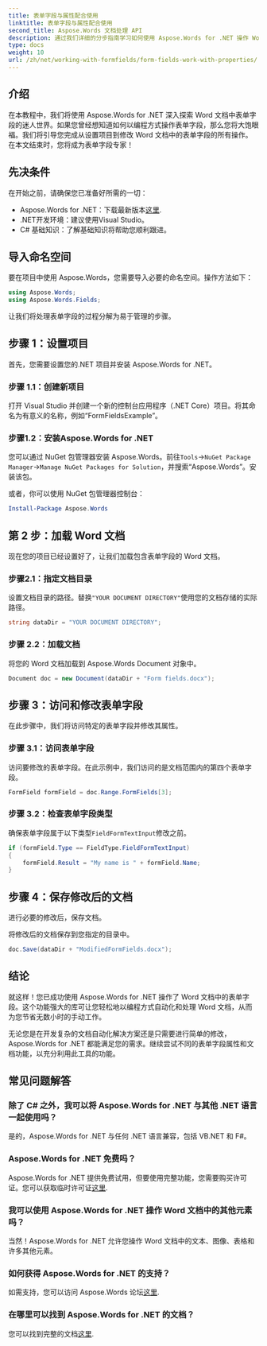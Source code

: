 ```yaml
---
title: 表单字段与属性配合使用
linktitle: 表单字段与属性配合使用
second_title: Aspose.Words 文档处理 API
description: 通过我们详细的分步指南学习如何使用 Aspose.Words for .NET 操作 Word 文档中的表单字段。
type: docs
weight: 10
url: /zh/net/working-with-formfields/form-fields-work-with-properties/
---
```

## 介绍

在本教程中，我们将使用 Aspose.Words for .NET 深入探索 Word 文档中表单字段的迷人世界。如果您曾经想知道如何以编程方式操作表单字段，那么您将大饱眼福。我们将引导您完成从设置项目到修改 Word 文档中的表单字段的所有操作。在本文结束时，您将成为表单字段专家！

## 先决条件

在开始之前，请确保您已准备好所需的一切：
-  Aspose.Words for .NET：下载最新版本[这里](https://releases.aspose.com/words/net/).
- .NET开发环境：建议使用Visual Studio。
- C# 基础知识：了解基础知识将帮助您顺利跟进。

## 导入命名空间

要在项目中使用 Aspose.Words，您需要导入必要的命名空间。操作方法如下：

```csharp
using Aspose.Words;
using Aspose.Words.Fields;
```

让我们将处理表单字段的过程分解为易于管理的步骤。

## 步骤 1：设置项目

首先，您需要设置您的.NET 项目并安装 Aspose.Words for .NET。

### 步骤 1.1：创建新项目

打开 Visual Studio 并创建一个新的控制台应用程序（.NET Core）项目。将其命名为有意义的名称，例如“FormFieldsExample”。

### 步骤1.2：安装Aspose.Words for .NET

您可以通过 NuGet 包管理器安装 Aspose.Words。前往`Tools`->`NuGet Package Manager`->`Manage NuGet Packages for Solution`，并搜索“Aspose.Words”。安装该包。

或者，你可以使用 NuGet 包管理器控制台：

```powershell
Install-Package Aspose.Words
```

## 第 2 步：加载 Word 文档

现在您的项目已经设置好了，让我们加载包含表单字段的 Word 文档。

### 步骤2.1：指定文档目录

设置文档目录的路径。替换`"YOUR DOCUMENT DIRECTORY"`使用您的文档存储的实际路径。

```csharp
string dataDir = "YOUR DOCUMENT DIRECTORY";
```

### 步骤 2.2：加载文档

将您的 Word 文档加载到 Aspose.Words Document 对象中。

```csharp
Document doc = new Document(dataDir + "Form fields.docx");
```

## 步骤 3：访问和修改表单字段

在此步骤中，我们将访问特定的表单字段并修改其属性。

### 步骤 3.1：访问表单字段

访问要修改的表单字段。在此示例中，我们访问的是文档范围内的第四个表单字段。

```csharp
FormField formField = doc.Range.FormFields[3];
```

### 步骤 3.2：检查表单字段类型

确保表单字段属于以下类型`FieldFormTextInput`修改之前。

```csharp
if (formField.Type == FieldType.FieldFormTextInput)
{
    formField.Result = "My name is " + formField.Name;
}
```

## 步骤 4：保存修改后的文档

进行必要的修改后，保存文档。

将修改后的文档保存到您指定的目录中。

```csharp
doc.Save(dataDir + "ModifiedFormFields.docx");
```

## 结论

就这样！您已成功使用 Aspose.Words for .NET 操作了 Word 文档中的表单字段。这个功能强大的库可让您轻松地以编程方式自动化和处理 Word 文档，从而为您节省无数小时的手动工作。

无论您是在开发复杂的文档自动化解决方案还是只需要进行简单的修改，Aspose.Words for .NET 都能满足您的需求。继续尝试不同的表单字段属性和文档功能，以充分利用此工具的功能。

## 常见问题解答

### 除了 C# 之外，我可以将 Aspose.Words for .NET 与其他 .NET 语言一起使用吗？
是的，Aspose.Words for .NET 与任何 .NET 语言兼容，包括 VB.NET 和 F#。

### Aspose.Words for .NET 免费吗？
Aspose.Words for .NET 提供免费试用，但要使用完整功能，您需要购买许可证。您可以获取临时许可证[这里](https://purchase.aspose.com/temporary-license/).

### 我可以使用 Aspose.Words for .NET 操作 Word 文档中的其他元素吗？
当然！Aspose.Words for .NET 允许您操作 Word 文档中的文本、图像、表格和许多其他元素。

### 如何获得 Aspose.Words for .NET 的支持？
如需支持，您可以访问 Aspose.Words 论坛[这里](https://forum.aspose.com/c/words/8).

### 在哪里可以找到 Aspose.Words for .NET 的文档？
您可以找到完整的文档[这里](https://reference.aspose.com/words/net/).